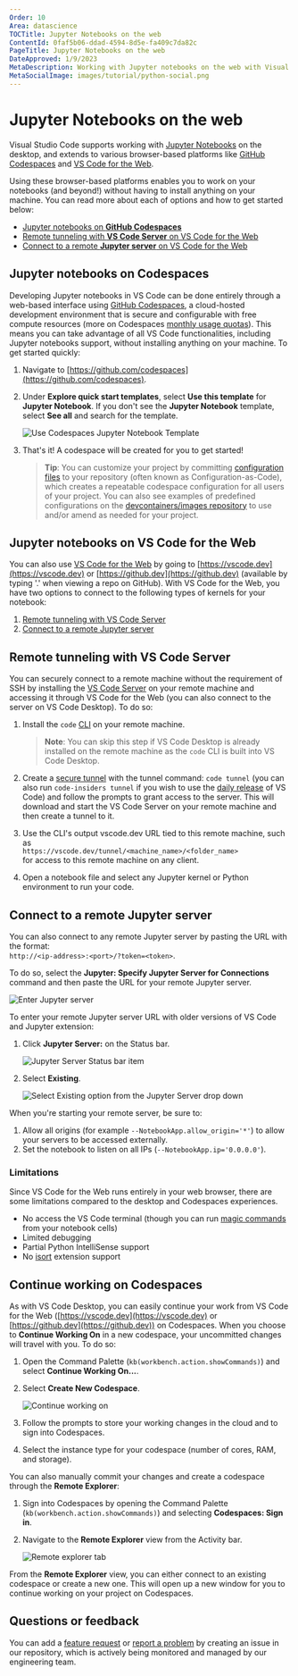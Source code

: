 ```yaml
---
Order: 10
Area: datascience
TOCTitle: Jupyter Notebooks on the web
ContentId: 0faf5b06-ddad-4594-8d5e-fa409c7da82c
PageTitle: Jupyter Notebooks on the web
DateApproved: 1/9/2023
MetaDescription: Working with Jupyter notebooks on the web with Visual Studio Code.
MetaSocialImage: images/tutorial/python-social.png
---
```


# Jupyter Notebooks on the web

Visual Studio Code supports working with [Jupyter Notebooks](https://jupyter-notebook.readthedocs.io/en/latest/) on the desktop, and extends to various browser-based platforms like [GitHub Codespaces](https://github.com/features/codespaces) and [VS Code for the Web](/docs/editor/vscode-web.md).

Using these browser-based platforms enables you to work on your notebooks (and beyond!) without having to install anything on your machine. You can read more about each of options and how to get started below:

- [Jupyter notebooks on **GitHub Codespaces**](#jupyter-notebooks-on-codespaces)
- [Remote tunneling with **VS Code Server** on VS Code for the Web](#remote-tunneling-with-vs-code-server)
- [Connect to a remote **Jupyter server** on VS Code for the Web](#connect-to-a-remote-jupyter-server)

## Jupyter notebooks on Codespaces

Developing Jupyter notebooks in VS Code can be done entirely through a web-based interface using [GitHub Codespaces](https://github.com/features/codespaces), a cloud-hosted development environment that is secure and configurable with free compute resources (more on Codespaces [monthly usage quotas](https://docs.github.com/billing/managing-billing-for-github-codespaces/about-billing-for-github-codespaces)). This means you can take advantage of all VS Code functionalities, including Jupyter notebooks support, without installing anything on your machine. To get started quickly:

1. Navigate to [https://github.com/codespaces](https://github.com/codespaces).
2. Under **Explore quick start templates**, select **Use this template** for **Jupyter Notebook**. If you don't see the **Jupyter Notebook** template, select **See all** and search for the template.

    ![Use Codespaces Jupyter Notebook Template](images/notebooks-web/codespaces-jupyter-template.png)

3. That's it! A codespace will be created for you to get started!

   > **Tip**: You can customize your project by committing [configuration files](https://docs.github.com/codespaces/setting-up-your-project-for-codespaces/introduction-to-dev-containers) to your repository (often known as Configuration-as-Code), which creates a repeatable codespace configuration for all users of your project. You can also see examples of predefined configurations on the [devcontainers/images repository](https://github.com/devcontainers/images/tree/main/src) to use and/or amend as needed for your project.

## Jupyter notebooks on VS Code for the Web

You can also use [VS Code for the Web](/docs/editor/vscode-web.md) by going to [https://vscode.dev](https://vscode.dev) or [https://github.dev](https://github.dev) (available by typing '.' when viewing a repo on GitHub). With VS Code for the Web, you have two options to connect to the following types of kernels for your notebook:

1. [Remote tunneling with VS Code Server](#remote-tunneling-with-vs-code-server)
2. [Connect to a remote Jupyter server](#connect-to-a-remote-jupyter-server)

## Remote tunneling with VS Code Server

You can securely connect to a remote machine without the requirement of SSH by installing the [VS Code Server](/docs/remote/vscode-server.md) on your remote machine and accessing it through VS Code for the Web (you can also connect to the server on VS Code Desktop). To do so:

1. Install the `code` [CLI](/download) on your remote machine.

   > **Note**: You can skip this step if VS Code Desktop is already installed on the remote machine as the `code` CLI is built into VS Code Desktop.

2. Create a [secure tunnel](/docs/remote/tunnels.md) with the tunnel command: `code tunnel` (you can also run `code-insiders tunnel` if you wish to use the [daily release](/insiders) of VS Code) and follow the prompts to grant access to the server. This will download and start the VS Code Server on your remote machine and then create a tunnel to it.
3. Use the CLI's output vscode.dev URL tied to this remote machine, such as<br>`https://vscode.dev/tunnel/<machine_name>/<folder_name>`<br>for access to this remote machine on any client.
4. Open a notebook file and select any Jupyter kernel or Python environment to run your code.

## Connect to a remote Jupyter server

You can also connect to any remote Jupyter server by pasting the URL with the format:<br>`http://<ip-address>:<port>/?token=<token>`.

To do so, select the **Jupyter: Specify Jupyter Server for Connections** command and then paste the URL for your remote Jupyter server.

![Enter Jupyter server](images/notebooks-web/select-enter-server-url.png)

To enter your remote Jupyter server URL with older versions of VS Code and Jupyter extension:

1. Click **Jupyter Server:** on the Status bar.

   ![Jupyter Server Status bar item](images/notebooks-web/jupyter-status-bar.png)

2. Select **Existing**.

   ![Select Existing option from the Jupyter Server drop down](images/notebooks-web/select-existing-server.png)

When you're starting your remote server, be sure to:

1. Allow all origins (for example `--NotebookApp.allow_origin='*'`) to allow your servers to be accessed externally.
2. Set the notebook to listen on all IPs (`--NotebookApp.ip='0.0.0.0'`).

### Limitations

Since VS Code for the Web runs entirely in your web browser, there are some limitations compared to the desktop and Codespaces experiences.

- No access the VS Code terminal (though you can run [magic commands](https://ipython.readthedocs.io/en/stable/interactive/magics.html) from your notebook cells)
- Limited debugging
- Partial Python IntelliSense support
- No [isort](https://marketplace.visualstudio.com/items?itemName=ms-python.isort) extension support

## Continue working on Codespaces

As with VS Code Desktop, you can easily continue your work from VS Code for the Web ([https://vscode.dev](https://vscode.dev) or [https://github.dev](https://github.dev)) on Codespaces. When you choose to **Continue Working On** in a new codespace, your uncommitted changes will travel with you. To do so:

1. Open the Command Palette (`kb(workbench.action.showCommands)`) and select **Continue Working On...**.
2. Select **Create New Codespace**.

   ![Continue working on](images/notebooks-web/continue-working-on-codespaces.png)

3. Follow the prompts to store your working changes in the cloud and to sign into Codespaces.
4. Select the instance type for your codespace (number of cores, RAM, and storage).

You can also manually commit your changes and create a codespace through the **Remote Explorer**:

1. Sign into Codespaces by opening the Command Palette (`kb(workbench.action.showCommands)`) and selecting **Codespaces: Sign in**.
2. Navigate to the **Remote Explorer** view from the Activity bar.

    ![Remote explorer tab](images/notebooks-web/remote-explorer-tab.png)

From the **Remote Explorer** view, you can either connect to an existing codespace or create a new one. This will open up a new window for you to continue working on your project on Codespaces.

## Questions or feedback

You can add a [feature request](https://github.com/microsoft/vscode-jupyter/issues/new?assignees=&labels=feature-request&template=3_feature_request.md) or [report a problem](https://github.com/microsoft/vscode-jupyter/issues/new?assignees=&labels=bug&template=1_bug_report.md) by creating an issue in our repository, which is actively being monitored and managed by our engineering team.
